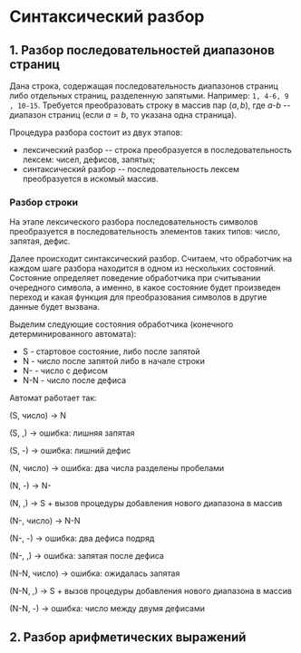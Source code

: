 # Синтаксический разбор

## 1. Разбор последовательностей диапазонов страниц

Дана строка, содержащая последовательность диапазонов страниц либо отдельных страниц, разделенную запятыми.
Например: `1, 4-6, 9 , 10-15`.
Требуется преобразовать строку в массив пар $(a, b)$, где $a$-$b$ -- диапазон страниц (если $a = b$, то указана одна страница).

Процедура разбора состоит из двух этапов:

* лексический разбор -- строка преобразуется в последовательность лексем: чисел, дефисов, запятых;
* синтаксический разбор -- последовательность лексем преобразуется в искомый массив.

### Разбор строки

На этапе лексического разбора последовательность символов преобразуется в последовательность элементов
таких типов: число, запятая, дефис. 

Далее происходит синтаксический разбор.
Считаем, что обработчик на каждом шаге разбора находится в одном из нескольких состояний.
Состояние определяет поведение обработчика при считывании очередного символа, а именно, в какое состояние будет
произведен переход и какая функция для преобразования символов в другие данные будет вызвана.

Выделим следующие состояния обработчика (конечного детерминированного автомата):
* S - стартовое состояние, либо после запятой
* N - число после запятой либо в начале строки
* N- - число с дефисом
* N-N - число после дефиса

Автомат работает так:

(S, число) -> N

(S, ,) -> ошибка: лишняя запятая

(S, -) -> ошибка: лишний дефис

(N, число) -> ошибка: два числа разделены пробелами

(N, -) -> N-

(N, ,) -> S + вызов процедуры добавления нового диапазона в массив

(N-, число) -> N-N

(N-, -) -> ошибка: два дефиса подряд

(N-, ,) -> ошибка: запятая после дефиса

(N-N, число) -> ошибка: ожидалась запятая

(N-N, ,) -> S + вызов процедуры добавления нового диапазона в массив

(N-N, -) -> ошибка: число между двумя дефисами


## 2. Разбор арифметических выражений